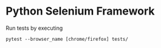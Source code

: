 # Python Selenium Framework

Run tests by executing

```
pytest --browser_name [chrome/firefox] tests/
```